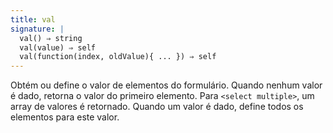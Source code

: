 ```yaml
---
title: val
signature: |
  val() ⇒ string
  val(value) ⇒ self
  val(function(index, oldValue){ ... }) ⇒ self
---
```


Obtém ou define o valor de elementos do formulário. Quando nenhum valor é dado,
retorna o valor do primeiro elemento. Para `<select multiple>`, um array de valores
é retornado. Quando um valor é dado, define todos os elementos para este valor.